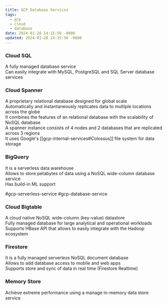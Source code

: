 ```yaml
---
title: GCP Database Services
tags:
  - gcp
  - cloud
  - database
date: 2024-01-28 14:15:56 -0600
updated: 2024-01-28 14:15:56 -0600
---
```


### Cloud SQL
A fully managed database service  
Can easily integrate with MySQL, PostgreSQL and SQL Server database services

### Cloud Spanner
A proprietary relational database designed for global scale  
Automatically and instantaneously replicates data to multiple locations across the globe  
It combines the features of an relational database with the scalability of NoSQL database  
A spanner instance consists of 4 nodes and 2 databases that are replicated across 3 regions  
It uses Google's [[gcp-internal-services#Colossus]] file system for data storage

### BigQuery
It is a serverless data warehouse  
Allows to store petabytes of data using a NoSQL wide-column database service  
Has build-in ML support  

#gcp-serverless-service #gcp-database-service

### Cloud Bigtable
A cloud native NoSQL wide-column (key-value) datastore  
Fully managed database for large analytical and operational workloads  
Supports HBase API that allows to easily integrate with the Hadoop ecosystem

### Firestore
It is a fully managed serverless NoSQL document database  
Allows to add database access to mobile and web apps  
Supports store and sync of data in real time (Firestore Realtime)

### Memory Store
Achieve extreme performance using a manage in-memory data store service
